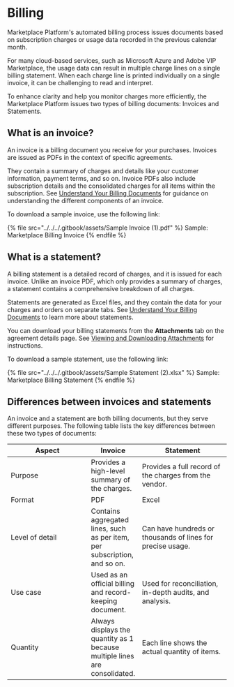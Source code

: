 # Billing

Marketplace Platform's automated billing process issues documents based on subscription charges or usage data recorded in the previous calendar month.&#x20;

For many cloud-based services, such as Microsoft Azure and Adobe VIP Marketplace, the usage data can result in multiple charge lines on a single billing statement. When each charge line is printed individually on a single invoice, it can be challenging to read and interpret.

To enhance clarity and help you monitor charges more efficiently, the Marketplace Platform issues two types of billing documents: Invoices and Statements.

## What is an invoice? <a href="#whats-an-invoice" id="whats-an-invoice"></a>

An invoice is a billing document you receive for your purchases. Invoices are issued as PDFs in the context of specific agreements.&#x20;

They contain a summary of charges and details like your customer information, payment terms, and so on. Invoice PDFs also include subscription details and the consolidated charges for all items within the subscription. See [Understand Your Billing Documents](understand-your-billing-documents.md) for guidance on understanding the different components of an invoice.

To download a sample invoice, use the following link:

{% file src="../../../.gitbook/assets/Sample Invoice (1).pdf" %}
Sample: Marketplace Billing Invoice
{% endfile %}

## What is a statement? <a href="#whats-a-statement" id="whats-a-statement"></a>

A billing statement is a detailed record of charges, and it is issued for each invoice. Unlike an invoice PDF, which only provides a summary of charges, a statement contains a comprehensive breakdown of all charges.&#x20;

Statements are generated as Excel files, and they contain the data for your charges and orders on separate tabs. See [Understand Your Billing Documents](understand-your-billing-documents.md) to learn more about statements.

You can download your billing statements from the **Attachments** tab on the agreement details page. See [Viewing and Downloading Attachments](../agreements/view-and-download-attachments.md) for instructions.

To download a sample statement, use the following link:

{% file src="../../../.gitbook/assets/Sample Statement (2).xlsx" %}
Sample: Marketplace Billing Statement
{% endfile %}

## Differences between invoices and statements <a href="#key-differences-statement-vs.-invoice" id="key-differences-statement-vs.-invoice"></a>

An invoice and a statement are both billing documents, but they serve different purposes. The following table lists the key differences between these two types of documents:

<table><thead><tr><th width="249">Aspect </th><th>Invoice</th><th width="249">Statement</th></tr></thead><tbody><tr><td>Purpose</td><td>Provides a high-level summary of the charges.</td><td>Provides a full record of the charges from the vendor.</td></tr><tr><td>Format</td><td>PDF</td><td>Excel</td></tr><tr><td>Level of detail</td><td>Contains aggregated lines, such as per item, per subscription, and so on.</td><td>Can have hundreds or thousands of lines for precise usage.</td></tr><tr><td>Use case</td><td>Used as an official billing and record-keeping document.</td><td>Used for reconciliation, in-depth audits, and analysis.</td></tr><tr><td>Quantity</td><td>Always displays the quantity as 1 because multiple lines are consolidated.</td><td>Each line shows the actual quantity of items.</td></tr></tbody></table>
